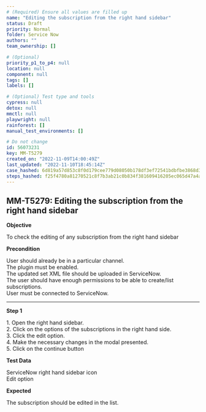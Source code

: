 ```yaml
---
# (Required) Ensure all values are filled up
name: "Editing the subscription from the right hand sidebar"
status: Draft
priority: Normal
folder: Service Now
authors: ""
team_ownership: []

# (Optional)
priority_p1_to_p4: null
location: null
component: null
tags: []
labels: []

# (Optional) Test type and tools
cypress: null
detox: null
mmctl: null
playwright: null
rainforest: []
manual_test_environments: []

# Do not change
id: 56073231
key: MM-T5279
created_on: "2022-11-09T14:00:49Z"
last_updated: "2022-11-10T18:45:14Z"
case_hashed: 6d819a57d853c8f0d179cee779d08050b178df3ef72541bdbfbe3868d3b5f2e8b3ccea4c6587ba6f06264bb058ba88f7
steps_hashed: f25f4780a81270521c8f7b3ab21c0b834f381609416205ec065d47a4a057f6fbfc83da322d34fc5389dce74698d5367a
---
```


<!-- (Auto-generated) Based on frontmatter's "key" and "name" -->

## MM-T5279: Editing the subscription from the right hand sidebar

**Objective**

To check the editing of any subscription from the right hand sidebar

**Precondition**

User should already be in a particular channel.\
The plugin must be enabled.\
The updated set XML file should be uploaded in ServiceNow.\
The user should have enough permissions to be able to create/list subscriptions.\
User must be connected to ServiceNow.

---

**Step 1**

1\. Open the right hand sidebar.\
2\. Click on the options of the subscriptions in the right hand side.\
3\. Click the edit option.\
4\. Make the necessary changes in the modal presented.\
5\. Click on the continue button

**Test Data**

ServiceNow right hand sidebar icon\
Edit option

**Expected**

The subscription should be edited in the list.
